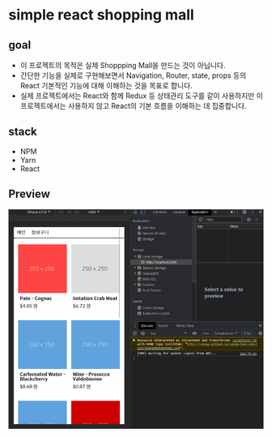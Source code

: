 # simple react shopping mall

## goal

- 이 프로젝트의 목적은 실제 Shoppping Mall을 만드는 것이 아닙니다.
- 간단한 기능을 실제로 구현해보면서 Navigation, Router, state, props 등의 React 기본적인 기능에 대해 이해하는 것을 목표로 합니다.
- 실제 프로젝트에서는 React와 함께 Redux 등 상태관리 도구를 같이 사용하지만 이 프로젝트에서는 사용하지 않고 React의 기본 흐름을 이해하는 데 집중합니다.

## stack

- NPM
- Yarn
- React

## Preview

![](./preview.gif)
